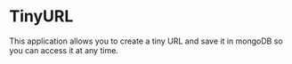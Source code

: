 # TinyURL

This application allows you to create a tiny URL and save it in mongoDB so you can access it at any time.
